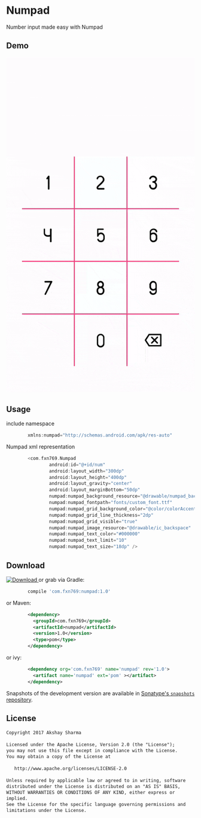 Numpad
======
Number input made easy with Numpad

Demo
----
![](media/media.gif)

Usage
-----
include namespace
```groovy
        xmlns:numpad="http://schemas.android.com/apk/res-auto"
```
Numpad xml representation
```groovy
        <com.fxn769.Numpad
                android:id="@+id/num"
                android:layout_width="300dp"
                android:layout_height="400dp"
                android:layout_gravity="center"
                android:layout_marginBottom="50dp"
                numpad:numpad_background_resource="@drawable/numpad_background"
                numpad:numpad_fontpath="fonts/custom_font.ttf"
                numpad:numpad_grid_background_color="@color/colorAccent"
                numpad:numpad_grid_line_thickness="2dp"
                numpad:numpad_grid_visible="true"
                numpad:numpad_image_resource="@drawable/ic_backspace"
                numpad:numpad_text_color="#000000"
                numpad:numpad_text_limit="10"
                numpad:numpad_text_size="18dp" />
```

Download
--------

 [ ![Download](https://api.bintray.com/packages/fxn769/android_projects/Numpad/images/download.svg) ](https://bintray.com/fxn769/android_projects/Numpad/_latestVersion)  or grab via Gradle:
```groovy
        compile 'com.fxn769:numpad:1.0'
```
or Maven:
```xml
        <dependency>
          <groupId>com.fxn769</groupId>
          <artifactId>numpad</artifactId>
          <version>1.0</version>
          <type>pom</type>
        </dependency>
```
or ivy:
```xml
        <dependency org='com.fxn769' name='numpad' rev='1.0'>
          <artifact name='numpad' ext='pom' ></artifact>
        </dependency>
```
Snapshots of the development version are available in [Sonatype's `snapshots` repository][snap].

License
--------

    Copyright 2017 Akshay Sharma

    Licensed under the Apache License, Version 2.0 (the "License");
    you may not use this file except in compliance with the License.
    You may obtain a copy of the License at

       http://www.apache.org/licenses/LICENSE-2.0

    Unless required by applicable law or agreed to in writing, software
    distributed under the License is distributed on an "AS IS" BASIS,
    WITHOUT WARRANTIES OR CONDITIONS OF ANY KIND, either express or implied.
    See the License for the specific language governing permissions and
    limitations under the License.


 [snap]: https://oss.sonatype.org/content/repositories/snapshots/

